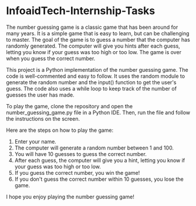 # InfoaidTech-Internship-Tasks
The number guessing game is a classic game that has been around for many years. It is a simple game that is easy to learn, but can be challenging to master. The goal of the game is to guess a number that the computer has randomly generated. The computer will give you hints after each guess, letting you know if your guess was too high or too low. The game is over when you guess the correct number.

This project is a Python implementation of the number guessing game. The code is well-commented and easy to follow. It uses the random module to generate the random number and the input() function to get the user's guess. The code also uses a while loop to keep track of the number of guesses the user has made.

To play the game, clone the repository and open the number_guessing_game.py file in a Python IDE. Then, run the file and follow the instructions on the screen.

Here are the steps on how to play the game:

1. Enter your name.
2. The computer will generate a random number between 1 and 100.
3. You will have 10 guesses to guess the correct number.
4. After each guess, the computer will give you a hint, letting you know if your guess was too high or too low.
5. If you guess the correct number, you win the game!
6. If you don't guess the correct number within 10 guesses, you lose the game.

I hope you enjoy playing the number guessing game!
